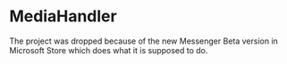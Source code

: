 # MediaHandler
The project was dropped because of the new Messenger Beta version in Microsoft Store which does what it is supposed to do.
